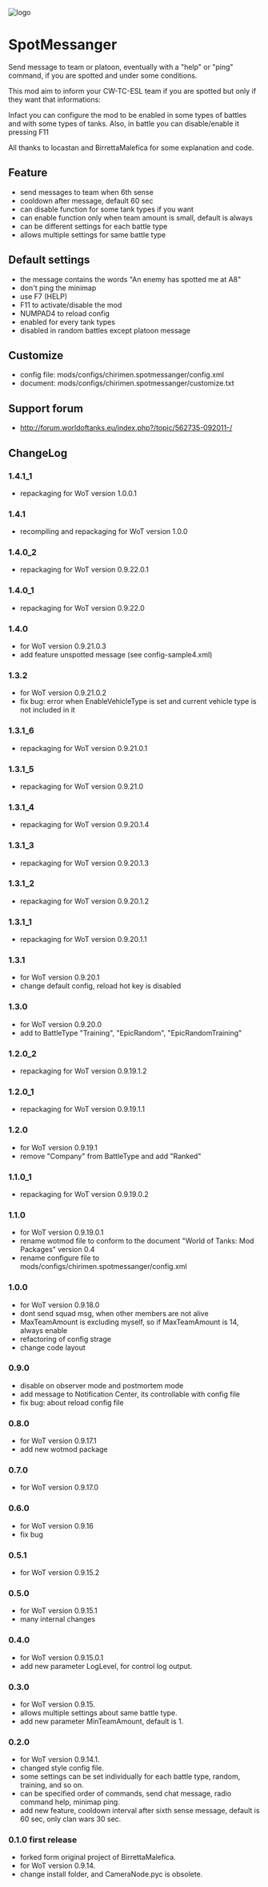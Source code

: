 ![logo](https://user-images.githubusercontent.com/11075065/28247368-bf123140-6a69-11e7-86c3-962ac14bbe95.png)

SpotMessanger
=============
Send message to team or platoon, eventually with a "help" or "ping"
command, if you are spotted and under some conditions.

This mod aim to inform your CW-TC-ESL team if you are spotted but only
if they want that informations:

Infact you can configure the mod to be enabled in some types of
battles and with some types of tanks. Also, in battle you can
disable/enable it pressing F11

All thanks to locastan and BirrettaMalefica for some
explanation and code.


Feature
-------

+ send messages to team when 6th sense
+ cooldown after message, default 60 sec
+ can disable function for some tank types if you want
+ can enable function only when team amount is small, default is always
+ can be different settings for each battle type
+ allows multiple settings for same battle type


Default settings
----------------

+ the message contains the words "An enemy has spotted me at A8"
+ don't ping the minimap
+ use F7 (HELP)
+ F11 to activate/disable the mod
+ NUMPAD4 to reload config
+ enabled for every tank types
+ disabled in random battles except platoon message


Customize
---------

+ config file: mods/configs/chirimen.spotmessanger/config.xml
+ document: mods/configs/chirimen.spotmessanger/customize.txt


Support forum
-------

+ http://forum.worldoftanks.eu/index.php?/topic/562735-092011-/


ChangeLog
---------
### 1.4.1_1
+ repackaging for WoT version 1.0.0.1

### 1.4.1
+ recompiling and repackaging for WoT version 1.0.0

### 1.4.0_2
+ repackaging for WoT version 0.9.22.0.1

### 1.4.0_1
+ repackaging for WoT version 0.9.22.0

### 1.4.0
+ for WoT version 0.9.21.0.3
+ add feature unspotted message (see config-sample4.xml)

### 1.3.2
+ for WoT version 0.9.21.0.2
+ fix bug: error when EnableVehicleType is set and current vehicle type is not included in it

### 1.3.1_6
+ repackaging for WoT version 0.9.21.0.1

### 1.3.1_5
+ repackaging for WoT version 0.9.21.0

### 1.3.1_4
+ repackaging for WoT version 0.9.20.1.4

### 1.3.1_3
+ repackaging for WoT version 0.9.20.1.3

### 1.3.1_2
+ repackaging for WoT version 0.9.20.1.2

### 1.3.1_1
+ repackaging for WoT version 0.9.20.1.1

### 1.3.1
+ for WoT version 0.9.20.1
+ change default config, reload hot key is disabled

### 1.3.0
+ for WoT version 0.9.20.0
+ add to BattleType "Training", "EpicRandom", "EpicRandomTraining"

### 1.2.0_2
+ repackaging for WoT version 0.9.19.1.2

### 1.2.0_1
+ repackaging for WoT version 0.9.19.1.1

### 1.2.0
+ for WoT version 0.9.19.1
+ remove "Company" from BattleType and add "Ranked"

### 1.1.0_1
+ repackaging for WoT version 0.9.19.0.2

### 1.1.0
+ for WoT version 0.9.19.0.1
+ rename wotmod file to conform to the document "World of Tanks: Mod Packages" version 0.4
+ rename configure file to mods/configs/chirimen.spotmessanger/config.xml

### 1.0.0
+ for WoT version 0.9.18.0
+ dont send squad msg, when other members are not alive
+ MaxTeamAmount is excluding myself, so if MaxTeamAmount is 14, always enable
+ refactoring of config strage
+ change code layout

### 0.9.0
+ disable on observer mode and postmortem mode
+ add message to Notification Center, its controllable with config file
+ fix bug: about reload config file

### 0.8.0
+ for WoT version 0.9.17.1
+ add new wotmod package

### 0.7.0
+ for WoT version 0.9.17.0

### 0.6.0
+ for WoT version 0.9.16
+ fix bug

### 0.5.1
+ for WoT version 0.9.15.2

### 0.5.0
+ for WoT version 0.9.15.1
+ many internal changes

### 0.4.0
+ for WoT version 0.9.15.0.1
+ add new parameter LogLevel, for control log output.

### 0.3.0
+ for WoT version 0.9.15.
+ allows multiple settings about same battle type.
+ add new parameter MinTeamAmount, default is 1.

### 0.2.0
+ for WoT version 0.9.14.1.
+ changed style config file.
+ some settings can be set individually for each battle type, random, training, and so on.
+ can be specified order of commands, send chat message, radio command help, minimap ping.
+ add new feature, cooldown interval after sixth sense message, default is 60 sec, only clan wars 30 sec.

### 0.1.0 first release
+ forked form original project of BirrettaMalefica.
+ for WoT version 0.9.14.
+ change install folder, and CameraNode.pyc is obsolete.
